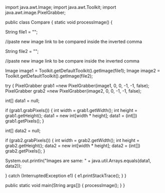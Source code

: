 import java.awt.Image;
import java.awt.Toolkit;
import java.awt.image.PixelGrabber;
 
public class Compare {
static void processImage() {
 
String file1 = "";

//paste new image link to be compared inside the inverted comma

String file2 = "";

//paste new  image link to be compare inside the inverted comma 

Image image1 = Toolkit.getDefaultToolkit().getImage(file1);
Image image2 = Toolkit.getDefaultToolkit().getImage(file2);
 
try {
PixelGrabber grab1 =new PixelGrabber(image1, 0, 0, -1, -1, false);
PixelGrabber grab2 =new PixelGrabber(image2, 0, 0, -1, -1, false);
 
int[] data1 = null;
 
if (grab1.grabPixels()) {
int width = grab1.getWidth();
int height = grab1.getHeight();
data1 = new int[width * height];
data1 = (int[]) grab1.getPixels();
}
 
int[] data2 = null;
 
if (grab2.grabPixels()) {
int width = grab2.getWidth();
int height = grab2.getHeight();
data2 = new int[width * height];
data2 = (int[]) grab2.getPixels();
}
 
System.out.println("Images are same: " + java.util.Arrays.equals(data1, data2));
 
} catch (InterruptedException e1) {
e1.printStackTrace();
}
}
 
public static void main(String args[]) {
processImage();
}
}
